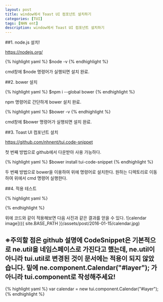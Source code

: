 ```yaml
---
layout: post
title: window에서 Toast UI 컴포넌트 설치하기
categories: [TUI]
tags: [NHN ent]
description: window에서 Toast UI 컴포넌트 설치하기
---
```



##1. node.js 설치!

https://nodejs.org/ 

{% highlight yaml %}
$node -v
{% endhighlight %}

cmd창에 $node 명령어가 실행되면 설치 완료.


##2. bower 설치

{% highlight yaml %}
$npm i --global bower
{% endhighlight %}

npm 명령어로 간단하게 bower 설치 완료.

{% highlight yaml %}
$bower -v
{% endhighlight %}

cmd창에 $bower 명령어가 실행되면 설치 완료.


##3. Toast UI 컴포넌트 설치

https://github.com/nhnent/tui.code-snippet

첫 번째 방법으로 github에서 다운받아 사용 가능하다.


{% highlight yaml %}
$bower install tui-code-snippet
{% endhighlight %}

두 번째 방법으로 bower을 이용하여 위에 명령어로 설치한다.
원하는 디렉토리로 이동하여 위에서 cmd 명령어 실행한다.


##4. 적용 테스트

{% highlight yaml %}
<!DOCTYPE html>
<html>
    <head>
        <meta charset="UTF-8"/>
        <script type="text/javascript" src="./js/jquery.min.js"></script>
        <script type="text/javascript" src="./js/code-snippet.js"></script>
        <script type="text/javascript" src="./js/calendar.min.js"></script>
    </head>
    <body>
    	<div id="layer"></div>
    </body>
    <script>
   	 	var calendar = new tui.component.Calendar("#layer");
	</script>
</html>
{% endhighlight %}


위에 코드와 같이 적용해보면 다음 사진과 같은 결과를 얻을 수 있다.
![calendar image]({{ site.BASE_PATH }}/assets/post/2016-01-15/calendar.jpg)

## ※주의할 점은 github 설명에 CodeSnippet은 기본적으로 ne.util을 네임스페이스로 가진다고 했는데, ne.util이 아니라 tui.util로 변경된 것이 문서에는 적용이 되지 않았습니다. 밑에 ne.component.Calendar("#layer"); 가 아니라 tui.component로 작성해주세요!

{% highlight yaml %}
var calendar = new tui.component.Calendar("#layer");
{% endhighlight %}
